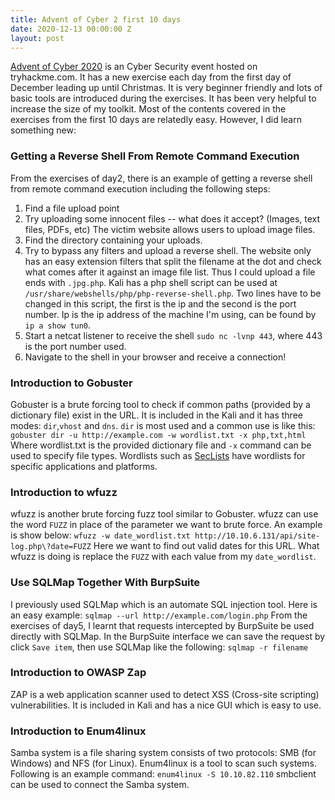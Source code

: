 ```yaml
---
title: Advent of Cyber 2 first 10 days
date: 2020-12-13 00:00:00 Z
layout: post
---
```

[Advent of Cyber 2020](https://tryhackme.com/room/adventofcyber2) is an Cyber Security event hosted on tryhackme.com. It has a new exercise each day from the first day of December leading up until Christmas. It is very beginner friendly and lots of basic tools are introduced during the exercises. It has been very helpful to increase the size of my toolkit.
Most of the contents covered in the exercises from the first 10 days are relatedly easy. However, I did learn something new:
### Getting a Reverse Shell From Remote Command Execution
From the exercises of day2, there is an example of getting a reverse shell from remote command execution including the following steps:
1. Find a file upload point 
2. Try uploading some innocent files -- what does it accept? (Images, text files, PDFs, etc) 
The victim website allows users to upload image files. 
3. Find the directory containing your uploads.  
4. Try to bypass any filters and upload a reverse shell.
The website only has an easy extension filters that split the filename at the dot and check what comes after it against an image file list. Thus I could upload a file ends with `.jpg.php`. Kali has a php shell script can be used at `/usr/share/webshells/php/php-reverse-shell.php`. Two lines have to be changed in this script, the first is the ip and the second is the port number. Ip is the ip address of the machine I'm using, can be found by `ip a show tun0`. 
5. Start a netcat listener to receive the shell
`sudo nc -lvnp 443`, where 443 is the port number used.
6. Navigate to the shell in your browser and receive a connection!

### Introduction to Gobuster
Gobuster is a brute forcing tool to check if common paths (provided by a dictionary file) exist in the URL. It is included in the Kali and it has three modes: `dir`,`vhost` and `dns`.
`dir` is most used and a common use is like this:
`gobuster dir -u http://example.com -w wordlist.txt -x php,txt,html`
Where wordlist.txt is the provided dictionary file and `-x` command can be used to specify file types. Wordlists such as [SecLists](https://github.com/danielmiessler/SecLists) have wordlists for specific applications and platforms.
### Introduction to wfuzz
wfuzz is another brute forcing fuzz tool similar to Gobuster. wfuzz can use the word `FUZZ` in place of the parameter we want to brute force. An example is show below:
`wfuzz -w date_wordlist.txt http://10.10.6.131/api/site-log.php\?date=FUZZ`
Here we want to find out valid dates for this URL. What wfuzz is doing is replace the `FUZZ` with each value from my `date_wordlist`.
### Use SQLMap Together With BurpSuite
I previously used SQLMap which is an automate SQL injection tool. Here is an easy example:
`sqlmap --url http://example.com/login.php`
From the exercises of day5, I learnt that requests intercepted by BurpSuite be used directly with SQLMap. In the BurpSuite interface we can save the request by click `Save item`, then use SQLMap like the following:
`sqlmap -r filename`
### Introduction to OWASP Zap
ZAP is a web application scanner used to detect XSS (Cross-site scripting) vulnerabilities. It is included in Kali and has a nice GUI which is easy to use.
### Introduction to Enum4linux
Samba system is a file sharing system consists of two protocols: SMB (for Windows) and NFS (for Linux). Enum4linux is a tool to scan such systems. Following is an example command:
`enum4linux -S 10.10.82.110`
smbclient can be used to connect the Samba system.
